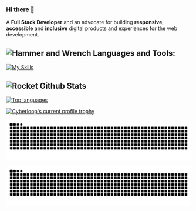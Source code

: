 ### Hi there 👋


A **Full Stack Developer**  and an advocate for building **responsive**, **accessible** and **inclusive** digital products and experiences for the web development.

## <img src="https://raw.githubusercontent.com/Tarikul-Islam-Anik/Animated-Fluent-Emojis/master/Emojis/Objects/Hammer%20and%20Wrench.png" alt="Hammer and Wrench" width="30" height="30" /> **Languages and Tools:**  

[![My Skills](https://skillicons.dev/icons?i=html,css,tailwind,js,ts,php,python,react,vue,next,nuxt,nest,vite,ruby,dotnet,rails,expressjs,nodejs,mysql,postgresql,mongodb,firebase,md,git,github,vscode,jest,styledcomponents,postman,stackoverflow&perline=13)](#)

## <img src="https://raw.githubusercontent.com/Tarikul-Islam-Anik/Animated-Fluent-Emojis/master/Emojis/Travel%20and%20places/Rocket.png" alt="Rocket" width="30" height="30" /> Github Stats 

 [![Top languages](https://github-readme-mwendwa.vercel.app/api/top-langs/?username=cyberloop001&layout=compact&count_private=true&theme=blue-green&title_color=00b3ff)](#)

<!-- [![Cyberloop's current streak](https://streak-stats.demolab.com/?user=cyberloop001&count_private=true&theme=blue-green&title_color=00b3ff)](#) -->

[![Cyberloop's current profile trophy](https://github-profile-trophy.vercel.app/?username=cyberloop001)](#)

![github contribution grid snake animation](https://raw.githubusercontent.com/cyberloop001/cyberloop001/snake/github-contribution-grid-snake-dark.svg#gh-dark-mode-only)

![github contribution grid snake animation](https://raw.githubusercontent.com/cyberloop001/cyberloop001/snake/github-contribution-grid-snake.svg#gh-light-mode-only)

